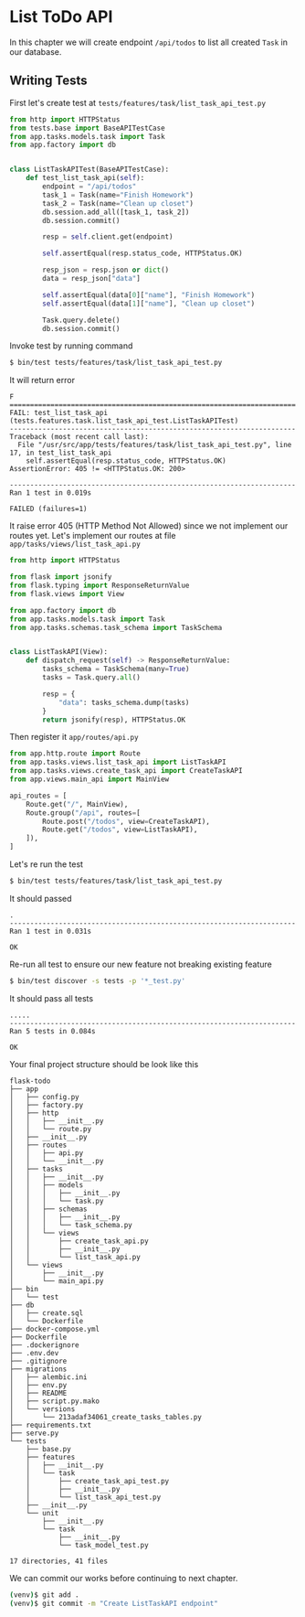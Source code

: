 # List ToDo API

In this chapter we will create endpoint `/api/todos` to list all created `Task` in our database.

## Writing Tests

First let's create test at `tests/features/task/list_task_api_test.py`
```python
from http import HTTPStatus
from tests.base import BaseAPITestCase
from app.tasks.models.task import Task
from app.factory import db


class ListTaskAPITest(BaseAPITestCase):
    def test_list_task_api(self):
        endpoint = "/api/todos"
        task_1 = Task(name="Finish Homework")
        task_2 = Task(name="Clean up closet")
        db.session.add_all([task_1, task_2])
        db.session.commit()

        resp = self.client.get(endpoint)

        self.assertEqual(resp.status_code, HTTPStatus.OK)

        resp_json = resp.json or dict()
        data = resp_json["data"]

        self.assertEqual(data[0]["name"], "Finish Homework")
        self.assertEqual(data[1]["name"], "Clean up closet")

        Task.query.delete()
        db.session.commit()
```

Invoke test by running command
```bash
$ bin/test tests/features/task/list_task_api_test.py
```

It will return error
```
F
======================================================================
FAIL: test_list_task_api (tests.features.task.list_task_api_test.ListTaskAPITest)
----------------------------------------------------------------------
Traceback (most recent call last):
  File "/usr/src/app/tests/features/task/list_task_api_test.py", line 17, in test_list_task_api
    self.assertEqual(resp.status_code, HTTPStatus.OK)
AssertionError: 405 != <HTTPStatus.OK: 200>

----------------------------------------------------------------------
Ran 1 test in 0.019s

FAILED (failures=1)
```

It raise error 405 (HTTP Method Not Allowed) since we not implement our routes yet.
Let's implement our routes at file `app/tasks/views/list_task_api.py`

```python
from http import HTTPStatus

from flask import jsonify
from flask.typing import ResponseReturnValue
from flask.views import View

from app.factory import db
from app.tasks.models.task import Task
from app.tasks.schemas.task_schema import TaskSchema


class ListTaskAPI(View):
    def dispatch_request(self) -> ResponseReturnValue:
        tasks_schema = TaskSchema(many=True)
        tasks = Task.query.all()

        resp = {
            "data": tasks_schema.dump(tasks)
        }
        return jsonify(resp), HTTPStatus.OK
```

Then register it `app/routes/api.py`
```python
from app.http.route import Route
from app.tasks.views.list_task_api import ListTaskAPI
from app.tasks.views.create_task_api import CreateTaskAPI
from app.views.main_api import MainView

api_routes = [
    Route.get("/", MainView),
    Route.group("/api", routes=[
        Route.post("/todos", view=CreateTaskAPI),
        Route.get("/todos", view=ListTaskAPI),
    ]),
]
```

Let's re run the test
```bash
$ bin/test tests/features/task/list_task_api_test.py
```

It should passed
```
.
----------------------------------------------------------------------
Ran 1 test in 0.031s

OK
```

Re-run all test to ensure our new feature not breaking existing feature
```bash
$ bin/test discover -s tests -p '*_test.py'
```

It should pass all tests
```
.....
----------------------------------------------------------------------
Ran 5 tests in 0.084s

OK
```

Your final project structure should be look like this
```
flask-todo
├── app
│   ├── config.py
│   ├── factory.py
│   ├── http
│   │   ├── __init__.py
│   │   └── route.py
│   ├── __init__.py
│   ├── routes
│   │   ├── api.py
│   │   └── __init__.py
│   ├── tasks
│   │   ├── __init__.py
│   │   ├── models
│   │   │   ├── __init__.py
│   │   │   └── task.py
│   │   ├── schemas
│   │   │   ├── __init__.py
│   │   │   └── task_schema.py
│   │   └── views
│   │       ├── create_task_api.py
│   │       ├── __init__.py
│   │       └── list_task_api.py
│   └── views
│       ├── __init__.py
│       └── main_api.py
├── bin
│   └── test
├── db
│   ├── create.sql
│   └── Dockerfile
├── docker-compose.yml
├── Dockerfile
├── .dockerignore
├── .env.dev
├── .gitignore
├── migrations
│   ├── alembic.ini
│   ├── env.py
│   ├── README
│   ├── script.py.mako
│   └── versions
│       └── 213adaf34061_create_tasks_tables.py
├── requirements.txt
├── serve.py
└── tests
    ├── base.py
    ├── features
    │   ├── __init__.py
    │   └── task
    │       ├── create_task_api_test.py
    │       ├── __init__.py
    │       └── list_task_api_test.py
    ├── __init__.py
    └── unit
        ├── __init__.py
        └── task
            ├── __init__.py
            └── task_model_test.py

17 directories, 41 files
```

We can commit our works before continuing to next chapter.

```bash
(venv)$ git add .
(venv)$ git commit -m "Create ListTaskAPI endpoint"
```